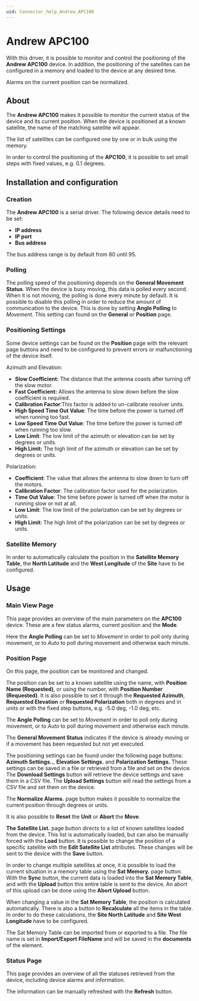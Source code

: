 ```yaml
---
uid: Connector_help_Andrew_APC100
---
```


# Andrew APC100

With this driver, it is possible to monitor and control the positioning of the **Andrew APC100** device. In addition, the positioning of the satellites can be configured in a memory and loaded to the device at any desired time.

Alarms on the current position can be normalized.

## About

The **Andrew APC100** makes it possible to monitor the current status of the device and its current position. When the device is positioned at a known satellite, the name of the matching satellite will appear.

The list of satellites can be configured one by one or in bulk using the memory.

In order to control the positioning of the **APC100**, it is possible to set small steps with fixed values, e.g. 0.1 degrees.

## Installation and configuration

### Creation

The **Andrew APC100** is a serial driver. The following device details need to be set:

- **IP address**
- **IP port**
- **Bus address**

The bus address range is by default from 80 until 95.

### Polling

The polling speed of the positioning depends on the **General Movement Status**. When the device is busy moving, this data is polled every second. When it is not moving, the polling is done every minute by default. It is possible to disable this polling in order to reduce the amount of communication to the device. This is done by setting **Angle Polling** to *Movement*. This setting can found on the **General** or **Position** page.

### Positioning Settings

Some device settings can be found on the **Position** page with the relevant page buttons and need to be configured to prevent errors or malfunctioning of the device itself.

Azimuth and Elevation:

- **Slow Coefficient:** The distance that the antenna coasts after turning off the slow motor.
- **Fast Coefficient:** Allows the antenna to slow down before the slow coefficient is required.
- **Calibration Factor**:This factor is added to un-calibrate resolver units.
- **High Speed Time Out Value**: The time before the power is turned off when running too fast.
- **Low Speed Time Out Value**: The time before the power is turned off when running too slow.
- **Low Limit**: The low limit of the azimuth or elevation can be set by degrees or units.
- **High Limit:** The high limit of the azimuth or elevation can be set by degrees or units.

Polarization:

- **Coefficient**: The value that allows the antenna to slow down to turn off the motors.
- **Calibration Factor**: The calibration factor used for the polarization.
- **Time Out Value**: The time before power is turned off when the motor is running slow or not at all.
- **Low Limit**: The low limit of the polarization can be set by degrees or units.
- **High Limit**: The high limit of the polarization can be set by degrees or units.

### Satellite Memory

In order to automatically calculate the position in the **Satellite Memory** **Table**, the **North Latitude** and the **West Longitude** of the **Site** have to be configured.

## Usage

### Main View Page

This page provides an overview of the main parameters on the **APC100** device. These are a few status alarms, current position and the **Mode**.

Here the **Angle Polling** can be set to *Movement* in order to poll only during movement, or to *Auto* to poll during movement and otherwise each minute.

### Position Page

On this page, the position can be monitored and changed.

The position can be set to a known satellite using the name, with **Position Name (Requested)**, or using the number, with **Position Number (Requested)**. It is also possible to set it through the **Requested Azimuth**, **Requested Elevation** or **Requested Polarization** both in degrees and in units or with the fixed step buttons, e.g. -5.0 deg, -1.0 deg, etc.

The **Angle Polling** can be set to *Movement* in order to poll only during movement, or to *Auto* to poll during movement and otherwise each minute.

The **General Movement Status** indicates if the device is already moving or if a movement has been requested but not yet executed.

The positioning settings can be found under the following page buttons: **Azimuth Settings..**, **Elevation Settings.** and **Polarization Settings.** These settings can be saved in a file or retrieved from a file and set on the device. The **Download Settings** button will retrieve the device settings and save them in a CSV file. The **Upload Settings** button will read the settings from a CSV file and set them on the device.

The **Normalize Alarms.** page button makes it possible to normalize the current position through degrees or units.

It is also possible to **Reset** the **Unit** or **Abort** the **Move**.

**The Satellite List.** page button directs to a list of known satellites loaded from the device. This list is automatically loaded, but can also be manually forced with the **Load** button. It is possible to change the position of a specific satellite with the **Edit Satellite List** attributes. These changes will be sent to the device with the **Save** button.

In order to change multiple satellites at once, it is possible to load the current situation in a memory table using the **Sat Memory.** page button. With the **Sync** button, the current data is loaded into the **Sat Memory Table**, and with the **Upload** button this entire table is sent to the device. An abort of this upload can be done using the **Abort Upload** button.

When changing a value in the **Sat Memory Table**, the position is calculated automatically. There is also a button to **Recalculate** all the items in the table. In order to do these calculations, the **Site North Latitude** and **Site West Longitude** have to be configured.

The Sat Memory Table can be imported from or exported to a file. The file name is set in **Import/Export** **FileName** and will be saved in the **documents** of the element.

### Status Page

This page provides an overview of all the statuses retrieved from the device, including device alarms and information.

The information can be manually refreshed with the **Refresh** button.
